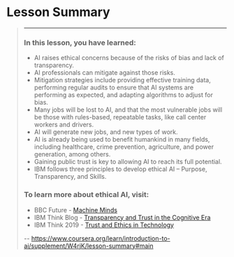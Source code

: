 # Lesson Summary
> 
> * * *
> 
> ### In this lesson, you have learned:
> 
> *   AI raises ethical concerns because of the risks of bias and lack of transparency.
> *   AI professionals can mitigate against those risks.
> *   Mitigation strategies include providing effective training data, performing regular audits to ensure that AI systems are performing as expected, and adapting algorithms to adjust for bias.
> *   Many jobs will be lost to AI, and that the most vulnerable jobs will be those with rules-based, repeatable tasks, like call center workers and drivers.
> *   AI will generate new jobs, and new types of work.
> *   AI is already being used to benefit humankind in many fields, including healthcare, crime prevention, agriculture, and power generation, among others.
> *   Gaining public trust is key to allowing AI to reach its full potential.
> *   IBM follows three principles to develop ethical AI – Purpose, Transparency, and Skills.
> 
> ### To learn more about ethical AI, visit:
> 
> *   BBC Future - [Machine Minds](http://www.bbc.com/future/machine-minds "Machine Minds")
> *   IBM Think Blog - [Transparency and Trust in the Cognitive Era](https://www.ibm.com/blogs/think/2017/01/ibm-cognitive-principles/ "Transparency and Trust in the Cognitive Era")
> *   IBM Think 2019 - [Trust and Ethics in Technology](https://www.ibm.com/events/think/watch/playlist/472902/replay/120170353/ "Trust and Ethics in Technology")
>
> -- https://www.coursera.org/learn/introduction-to-ai/supplement/W4rjK/lesson-summary#main
